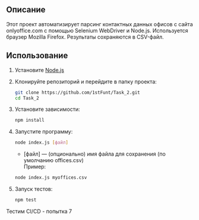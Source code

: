 ## Описание
Этот проект автоматизирует парсинг контактных данных офисов с сайта onlyoffice.com с помощью Selenium WebDriver и Node.js.
Используется браузер Mozilla Firefox.
Результаты сохраняются в CSV-файл.

## Использование

1. Установите [Node.js](https://nodejs.org/)
2. Клонируйте репозиторий и перейдите в папку проекта:

   ```bash
   git clone https://github.com/1stFunt/Task_2.git
   cd Task_2
   ```
3. Установите зависимости:

   ```bash
   npm install
   ```
4. Запустите программу:

    ```bash
   node index.js [файл]
   ```
   - [файл] — (опционально) имя файла для сохранения (по умолчанию offices.csv)  
   Пример:
   ```bash
   node index.js myoffices.csv
   ```
5. Запуск тестов:

   ```bash
   npm test
   ```

Тестим CI/CD - попытка 7